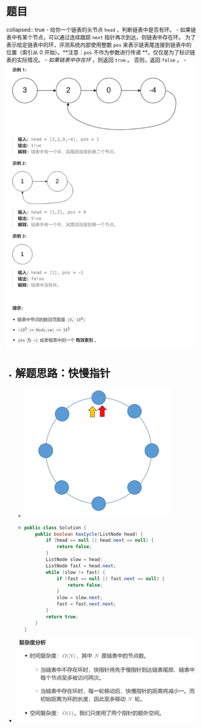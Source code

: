 # 题目
collapsed:: true
	- 给你一个链表的头节点 `head` ，判断链表中是否有环。
	- 如果链表中有某个节点，可以通过连续跟踪 `next` 指针再次到达，则链表中存在环。 为了表示给定链表中的环，评测系统内部使用整数 `pos` 来表示链表尾连接到链表中的位置（索引从 0 开始）。**注意：`pos` 不作为参数进行传递 **。仅仅是为了标识链表的实际情况。
	- *如果链表中存在环* ，则返回 `true` 。 否则，返回 `false` 。
	- ![image.png](../assets/image_1693119372936_0.png)
- # 解题思路：快慢指针
	- ![快慢指针.gif](../assets/快慢指针_1693119680012_0.gif)
	- ```java
	  public class Solution {
	      public boolean hasCycle(ListNode head) {
	          if (head == null || head.next == null) {
	              return false;
	          }
	          ListNode slow = head;
	          ListNode fast = head.next;
	          while (slow != fast) {
	              if (fast == null || fast.next == null) {
	                  return false;
	              }
	              slow = slow.next;
	              fast = fast.next.next;
	          }
	          return true;
	      }
	  }
	  ```
- ![image.png](../assets/image_1693119566608_0.png)